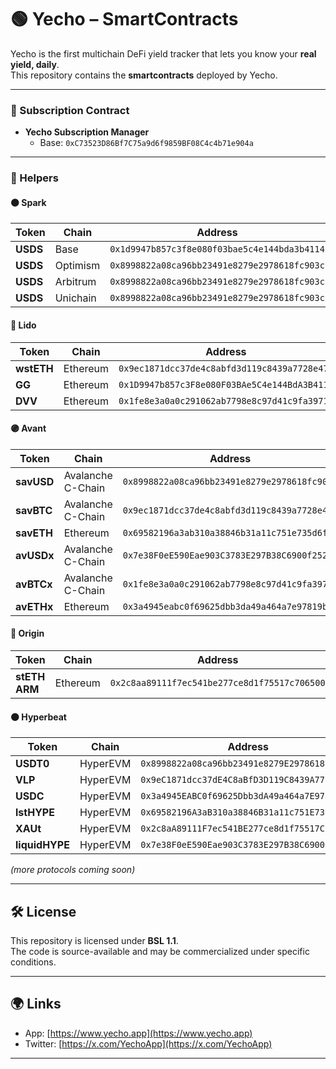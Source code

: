 # 🟢 Yecho – SmartContracts  

Yecho is the first multichain DeFi yield tracker that lets you know your **real yield, daily**.  
This repository contains the **smartcontracts** deployed by Yecho.

---

### 🔹 Subscription Contract  
- **Yecho Subscription Manager**  
  - Base: `0xC73523D86Bf7C75a9d6f9859BF08C4c4b71e904a`  

---

### 🔹 Helpers  

#### 🟠 Spark

| Token    | Chain    | Address                                      |
| -------- | -------- | -------------------------------------------- |
| **USDS** | Base     | `0x1d9947b857c3f8e080f03bae5c4e144bda3b4114` |
| **USDS** | Optimism | `0x8998822a08ca96bb23491e8279e2978618fc903c` |
| **USDS** | Arbitrum | `0x8998822a08ca96bb23491e8279e2978618fc903c` |
| **USDS** | Unichain | `0x8998822a08ca96bb23491e8279e2978618fc903c` |


#### 🔵 Lido
| Token      | Chain    | Address                                      |
| ---------- | -------- | -------------------------------------------- |
| **wstETH** | Ethereum | `0x9ec1871dcc37de4c8abfd3d119c8439a7728e47e` |
| **GG**     | Ethereum | `0x1D9947b857c3F8e080F03BAe5C4e144BdA3B4114 ` |
| **DVV**    | Ethereum | `0x1fe8e3a0a0c291062ab7798e8c97d41c9fa3971f` |

#### 🟣 Avant
| Token      | Chain             | Address                                      |
| ---------- | ----------------- | -------------------------------------------- |
| **savUSD** | Avalanche C-Chain | `0x8998822a08ca96bb23491e8279e2978618fc903c` |
| **savBTC** | Avalanche C-Chain | `0x9ec1871dcc37de4c8abfd3d119c8439a7728e47e` |
| **savETH** | Ethereum          | `0x69582196a3ab310a38846b31a11c751e735d6fdc` |
| **avUSDx** | Avalanche C-Chain | `0x7e38F0eE590Eae903C3783E297B38C6900f252cb` |
| **avBTCx** | Avalanche C-Chain | `0x1fe8e3a0a0c291062ab7798e8c97d41c9fa3971f` |
| **avETHx** | Ethereum          | `0x3a4945eabc0f69625dbb3da49a464a7e97819b72` |

#### 🔵 Origin
| Token         | Chain    | Address                                      |
| ------------- | -------- | -------------------------------------------- |
| **stETH ARM** | Ethereum | `0x2c8aa89111f7ec541be277ce8d1f75517c706500` |

#### ⚫ Hyperbeat
| Token          | Chain    | Address                                      |
| -------------- | -------- | -------------------------------------------- |
| **USDT0**      | HyperEVM | `0x8998822a08ca96bb23491e8279E2978618fc903c` |
| **VLP**        | HyperEVM | `0x9eC1871dcc37dE4C8aBfD3D119C8439A7728E47e ` |
| **USDC**       | HyperEVM | `0x3a4945EABC0f69625Dbb3dA49a464a7E97819b72` |
| **lstHYPE**    | HyperEVM | `0x69582196A3aB310a38846B31a11c751E735D6fdc` |
| **XAUt**       | HyperEVM | `0x2c8aA89111F7ec541BE277ce8d1f75517C706500` |
| **liquidHYPE** | HyperEVM | `0x7e38F0eE590Eae903C3783E297B38C6900f252cb` |

*(more protocols coming soon)*  

---

## 🛠️ License  
This repository is licensed under **BSL 1.1**.  
The code is source-available and may be commercialized under specific conditions.  

---

## 🌍 Links  
- App: [https://www.yecho.app](https://www.yecho.app)  
- Twitter: [https://x.com/YechoApp](https://x.com/YechoApp)  

---
